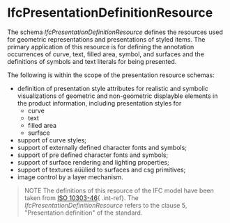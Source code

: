 IfcPresentationDefinitionResource
=================================

The schema _IfcPresentationDefinitionResource_ defines the resources used for geometric representations and presentations of styled items. The primary application of this resource is for defining the annotation occurrences of curve, text, filled area, symbol, and surfaces and the definitions of symbols and text literals for being presented.

The following is within the scope of the presentation resource schemas:

* definition of presentation style attributes for realistic and symbolic visualizations of geometric and non-geometric displayble elements in the product information, including presentation styles for
    * curve
    * text
    * filled area
    * surface
* support of curve styles;
* support of externally defined character fonts and symbols;
* support of pre defined character fonts and symbols;
* support of surface rendering and lighting properties;
* support of textures aüülied to surfaces and csg primitives;
* image control by a layer mechanism.

> NOTE The definitions of this resource of the IFC model have been taken from [ISO 10303-46](../content/bibliography.htm#iso-10303-46){ .int-ref}. The _IfcPresentationDefinitionResource_ refers to the clause 5, "Presentation definition" of the standard.
